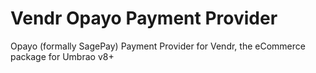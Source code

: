 # Vendr Opayo Payment Provider

Opayo (formally SagePay) Payment Provider for Vendr, the eCommerce package for Umbrao v8+

